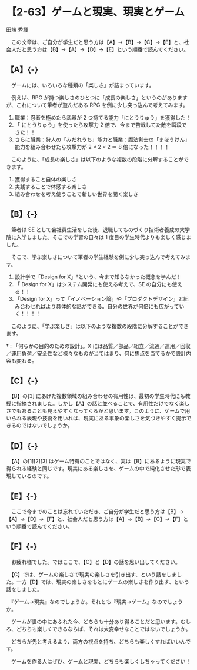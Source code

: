 # 【2-63】ゲームと現実、現実とゲーム

<div class="author">田端 秀輝</div>

　この文章は、ご自分が学生だと思う方は【A】→【B】→【C】→【E】と、社会人だと思う方は【B】→【A】→【D】→【E】という順番で読んでください。

## 【A】{-}

　ゲームには、いろいろな種類の「楽しさ」が詰まっています。

　例えば、RPG が持つ楽しさのひとつに「成長の楽しさ」というのがありますが、これについて筆者が遊んだある RPG を例に少し突っ込んで考えてみます。

1. 職業：忍者を極めたら武器が 2 つ持てる能力「にとうりゅう」を獲得した！
2. 「 にとうりゅう」を使ったら攻撃力 2 倍で、今まで苦戦してた敵を瞬殺できた！！
3. さらに職業：狩人の「みだれうち」能力と職業：魔法剣士の「まほうけん」能力を組み合わせたら攻撃力が 2 × 2 × 2 ＝ 8 倍になった！！！！

　このように、「成長の楽しさ」は以下のような複数の段階に分解することができます。

1. 獲得すること自体の楽しさ
2. 実践することで体感する楽しさ
3. 組み合わせを考え使うことで新しい世界を開く楽しさ

## 【B】{-}

　筆者は SE として会社員生活をした後、退職してものづくり技術者養成の大学院に入学しました。そこでの学習の日々は 1 度目の学生時代よりも楽しく感じました。

　そこで、学ぶ楽しさについて筆者の学生経験を例に少し突っ込んで考えてみます。

1. 設計学で「Design for X」†という、今まで知らなかった概念を学んだ！
2. 「 Design for X」はシステム開発にも使える考えで、SE の自分にも使える！！
3. 「Design for X」って「イノベーション論」や「プロダクトデザイン」と組み合わせればより具体的な話ができる。自分の世界が何倍にも広がっていく！！！！

　このように、「学ぶ楽しさ」は以下のような複数の段階に分解することができます。

† : 「何らかの目的のための設計」。X には品質／部品／組立／流通／運用／回収／運用負荷／安全性など様々なものが当てはまり、何に焦点を当てるかで設計内容も変わる。

## 【C】{-}

　【B】の[3] にあげた複数領域の組み合わせの有用性は、最初の学生時代にも教授に指摘されました。しかし【A】の話と並べることで、有用性だけでなく楽しさでもあることも見えやすくなってくるかと思います。このように、ゲームで用いられる表現や技術を用いれば、現実にある事象の楽しさを気づきやすく提示できるのではないでしょうか。

## 【D】{-}

　【A】の[1][2][3] はゲーム特有のことではなく、実は【B】にあるように現実で得られる経験と同じです。現実にある楽しさを、ゲームの中で純化させた形で表現しているのです。

## 【E】{-}

　ここで今までのことは忘れていただき、ご自分が学生だと思う方は【B】→【A】→【D】→【F】と、社会人だと思う方は【A】→【B】→【C】→【F】という順番で読んでください。

## 【F】{-}

　お疲れ様でした。ではここで、【C】と【D】の話を思い出してください。

　【C】では、ゲームの楽しさで現実の楽しさを引き出す、という話をしました。一方【D】では、現実の楽しさをもとにゲームの楽しさを作り出す、という話をしました。

　『ゲーム→現実』なのでしょうか。それとも『現実→ゲーム』なのでしょうか。

　ゲームが世の中にあふれた今、どちらも十分あり得ることだと思います。むしろ、どちらも楽しくできるならば、それは大変幸せなことではないでしょうか。

　どちらが先と考えるより、両方の視点を持ち、どちらも楽しくすればいいんです。

　ゲームを作る人はぜひ、ゲームと現実、どちらも楽しくしちゃってください！
